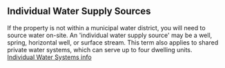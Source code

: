 ## Individual Water Supply Sources

If the property is not within a municipal water district, you will need to source water on-site. An 'individual water supply source' may be a well, spring, horizontal well, or surface stream. This term also applies to shared private water systems, which can serve up to four dwelling units.   
[Individual Water Systems info](http://scceh.com/Portals/6/Env_Health/Land%20Use/Land%20Use%20Documents/IWS.pdf)


